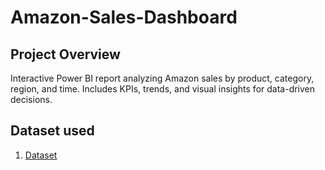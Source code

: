 # Amazon-Sales-Dashboard
## Project Overview
Interactive Power BI report analyzing Amazon sales by product, category, region, and time. Includes KPIs, trends, and visual insights for data-driven decisions.

## Dataset used
1. <a href="https://github.com/janvibhagwani/Amazon-Sales-Dashboard-/blob/main/Amazon_Combined_Data.xlsx">Dataset</a>



